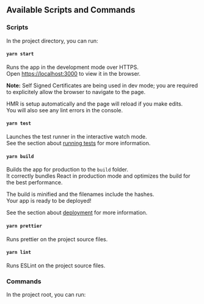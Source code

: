 ## Available Scripts and Commands

### Scripts
In the project directory, you can run:

#### `yarn start`

Runs the app in the development mode over HTTPS.<br /> 
Open [https://localhost:3000](https://localhost:3000) to view it in the browser.

**Note:** Self Signed Certificates are being used in dev mode; you are required to explicitely allow the browser to navigate to the page.

HMR is setup automatically and the page will reload if you make edits.<br />
You will also see any lint errors in the console.

#### `yarn test`

Launches the test runner in the interactive watch mode.<br />
See the section about [running tests](https://facebook.github.io/create-react-app/docs/running-tests) for more information.

#### `yarn build`

Builds the app for production to the `build` folder.<br />
It correctly bundles React in production mode and optimizes the build for the best performance.

The build is minified and the filenames include the hashes.<br />
Your app is ready to be deployed!

See the section about [deployment](https://facebook.github.io/create-react-app/docs/deployment) for more information.

#### `yarn prettier`

Runs prettier on the project source files.

#### `yarn lint`

Runs ESLint on the project source files.

### Commands

In the project root, you can run: